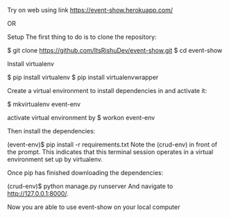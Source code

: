 Try on web using link 
https://event-show.herokuapp.com/

OR

Setup The first thing to do is to clone the repository:

$ git clone https://github.com/ItsRishuDev/event-show.git 
$ cd event-show

Install virtualenv

$ pip install virtualenv 
$ pip install virtualenvwrapper

Create a virtual environment to install dependencies in and activate it:

$ mkvirtualenv event-env 

activate virtual environment by 
$ workon event-env 

Then install the dependencies:

(event-env)$ pip install -r requirements.txt Note the (crud-env) in front of the prompt. This indicates that this terminal session operates in a virtual environment set up by virtualenv.

Once pip has finished downloading the dependencies:

(crud-env)$ python manage.py runserver And navigate to http://127.0.0.1:8000/.

Now you are able to use event-show on your local computer

